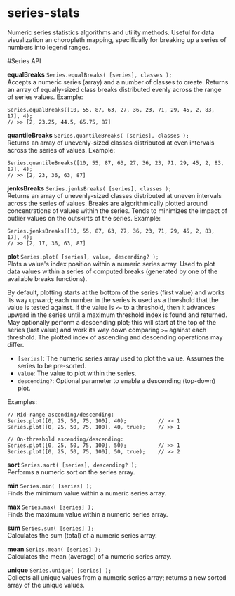 series-stats
============

Numeric series statistics algorithms and utility methods. Useful for data visualization an choropleth mapping, specifically for breaking up a series of numbers into legend ranges.

#Series API

**equalBreaks** `Series.equalBreaks( [series], classes );`  
Accepts a numeric series (array) and a number of classes to create. Returns an array of equally-sized class breaks distributed evenly across the range of series values. Example:

	Series.equalBreaks([10, 55, 87, 63, 27, 36, 23, 71, 29, 45, 2, 83, 17], 4);
	// >> [2, 23.25, 44.5, 65.75, 87]

**quantileBreaks** `Series.quantileBreaks( [series], classes );`  
Returns an array of unevenly-sized classes distributed at even intervals across the series of values. Example:

	Series.quantileBreaks([10, 55, 87, 63, 27, 36, 23, 71, 29, 45, 2, 83, 17], 4);
	// >> [2, 23, 36, 63, 87]

**jenksBreaks** `Series.jenksBreaks( [series], classes );`  
Returns an array of unevenly-sized classes distributed at uneven intervals across the series of values. Breaks are algorithmically plotted around concentrations of values within the series. Tends to minimizes the impact of outlier values on the outskirts of the series. Example:

	Series.jenksBreaks([10, 55, 87, 63, 27, 36, 23, 71, 29, 45, 2, 83, 17], 4);
	// >> [2, 17, 36, 63, 87]

**plot** `Series.plot( [series], value, descending? );`  
Plots a value's index position within a numeric series array. Used to plot data values within a series of computed breaks (generated by one of the available breaks functions).

By default, plotting starts at the bottom of the series (first value) and works its way upward; each number in the series is used as a threshold that the value is tested against. If the value is `<=` to a threshold, then it advances upward in the series until a maximum threshold index is found and returned. May optionally perform a descending plot; this will start at the top of the series (last value) and work its way down comparing `>=` against each threshold. The plotted index of ascending and descending operations may differ.

* `[series]`: The numeric series array used to plot the value. Assumes the series to be pre-sorted.
* `value`: The value to plot within the series.
* `descending?`: Optional parameter to enable a descending (top-down) plot.

Examples:

	// Mid-range ascending/descending:
	Series.plot([0, 25, 50, 75, 100], 40); 			// >> 1
	Series.plot([0, 25, 50, 75, 100], 40, true); 	// >> 1
	
	// On-threshold ascending/descending:
	Series.plot([0, 25, 50, 75, 100], 50); 			// >> 1
	Series.plot([0, 25, 50, 75, 100], 50, true); 	// >> 2

**sort** `Series.sort( [series], descending? );`  
Performs a numeric sort on the series array.

**min** `Series.min( [series] );`  
Finds the minimum value within a numeric series array.

**max** `Series.max( [series] );`  
Finds the maximum value within a numeric series array.

**sum** `Series.sum( [series] );`  
Calculates the sum (total) of a numeric series array.

**mean** `Series.mean( [series] );`  
Calculates the mean (average) of a numeric series array.

**unique** `Series.unique( [series] );`  
Collects all unique values from a numeric series array; returns a new sorted array of the unique values.
